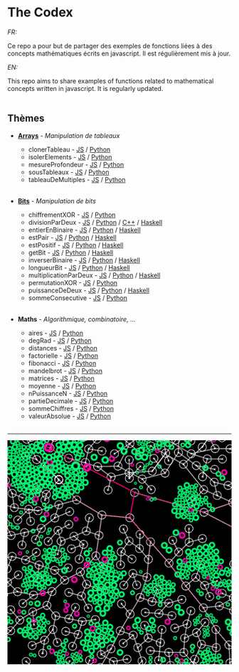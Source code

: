 # The Codex

_FR:_ 

Ce repo a pour but de partager des exemples de fonctions liées à des concepts mathématiques écrits en javascript.
Il est régulièrement mis à jour.

_EN:_

This repo aims to share examples of functions related to mathematical concepts written in javascript.
It is regularly updated.<br><br>

   ## Thèmes
  * **[Arrays](https://fr.wikipedia.org/wiki/Tableau_(structure_de_donn%C3%A9es))** - _Manipulation de tableaux_
  
    * clonerTableau - [JS](JavaScript/Arrays/clonerTableau.js) / [Python](Python/Arrays/cloner_tableau.py)
    * isolerElements - [JS](JavaScript/Arrays/isolerElements.js) / [Python](Python/Arrays/isoler_elements.py)
    * mesureProfondeur - [JS](JavaScript/Arrays/mesureProfondeur.js) / [Python](Python/Arrays/mesure_profondeur.py)
    * sousTableaux - [JS](JavaScript/Arrays/sousTableaux.js) / [Python](Python/Arrays/sous_tableaux.py)
    * tableauDeMultiples - [JS](JavaScript/Arrays/tableauDeMultiples.js) / [Python](Python/Arrays/tableau_de_multiples.py)
    <br><br>

  * **[Bits](https://fr.wikipedia.org/wiki/Bit)** - _Manipulation de bits_

    * chiffrementXOR - [JS](JavaScript/Bits/chiffrementXOR.js) / [Python](Python/Bits/chiffrement_XOR.py)
    * divisionParDeux - [JS](JavaScript/Bits/divisionParDeux.js) / [Python](Python/Bits/division_par_deux.py) / [C++](CXX/Bits/divisionParDeux.cxx) / [Haskell](Haskell/Bits/divisionParDeux.hs)
    * entierEnBinaire - [JS](JavaScript/Bits/entierEnBinaire.js) / [Python](Python/Bits/entier_en_binaire.py) / [Haskell](Haskell/Bits/entierEnBinaire.hs)
    * estPair - [JS](JavaScript/Bits/estPair.js) / [Python](Python/Bits/est_pair.py) / [Haskell](Haskell/Bits/estPair.hs)
    * estPositif - [JS](JavaScript/Bits/estPositif.js) / [Python](Python/Bits/est_positif.py) / [Haskell](Haskell/Bits/estPositif.hs)
    * getBit - [JS](JavaScript/Bits/getBit.js) / [Python](Python/Bits/get_bit.py) / [Haskell](Haskell/Bits/getBit.hs)
    * inverserBinaire - [JS](JavaScript/Bits/inverserBinaire.js) / [Python](Python/Bits/inverser_binaire.py) / [Haskell](Haskell/Bits/inverserBinaire.hs)
    * longueurBit - [JS](JavaScript/Bits/longueurBit.js) / [Python](Python/Bits/longueur_bit.py) / [Haskell](Haskell/Bits/longueurBit.hs)
    * multiplicationParDeux - [JS](JavaScript/Bits/multiplicationParDeux.js) / [Python](Python/Bits/multiplication_par_deux.py) / [Haskell](Haskell/Bits/multiplicationParDeux.hs)
    * permutationXOR - [JS](JavaScript/Bits/permutationXOR.js) / [Python](Python/Bits/permutation_XOR.py)
    * puissanceDeDeux - [JS](JavaScript/Bits/puissanceDeDeux.js) / [Python](Python/Bits/puissance_de_Deux.py) / [Haskell](Haskell/Bits/puissanceDeDeux.hs)
    * sommeConsecutive - [JS](JavaScript/Bits/sommeConsecutive.js) / [Python](Python/Bits/somme_consecutive.py)
    <br><br>
    
  * **Maths** - _Algorithmique, combinatoire, ..._
  
    * aires - [JS](JavaScript/Maths/aires.js) / [Python](Python/Maths/aires.py)
    * degRad - [JS](JavaScript/Maths/degRad.js) / [Python](Python/Maths/deg_rad.py)
    * distances - [JS](JavaScript/Maths/distances.js) / [Python](Python/Maths/distances.py)
    * factorielle - [JS](JavaScript/Maths/factorielle.js) / [Python](Python/Maths/factorielle.py)
    * fibonacci - [JS](JavaScript/Maths/fibonacci.js) / [Python](Python/Maths/fibonacci.py)
    * mandelbrot - [JS](JavaScript/Maths/mandelbrot.js) / [Python](Python/Maths/mandelbrot.py)
    * matrices - [JS](JavaScript/Maths/matrices.js) / [Python](Python/Maths/matrices.py)
    * moyenne - [JS](JavaScript/Maths/moyenne.js) / [Python](Python/Maths/moyenne.py)
    * nPuissanceN - [JS](JavaScript/Maths/nPuissanceN.js) / [Python](Python/Maths/n_puissance_n.py)
    * partieDecimale - [JS](JavaScript/Maths/partieDecimale.js) / [Python](Python/Maths/partie_decimale.py)
    * sommeChiffres - [JS](JavaScript/Maths/sommeChiffres.js) / [Python](Python/Maths/somme_chiffres.py)
    * valeurAbsolue - [JS](JavaScript/Maths/valeurAbsolue.js) / [Python](Python/Maths/valeur_absolue.py)
    <br><br>
  ---

<p align="center"><img src="./img/thumbnail.jpg" /></p>
